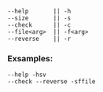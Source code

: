 
    --help       || -h
    --size       || -s
    --check      || -c
    --file<arg>  || -f<arg>
    --reverse    || -r
    
### Exsamples:
    --help -hsv
    --check --reverse -sffile
    
